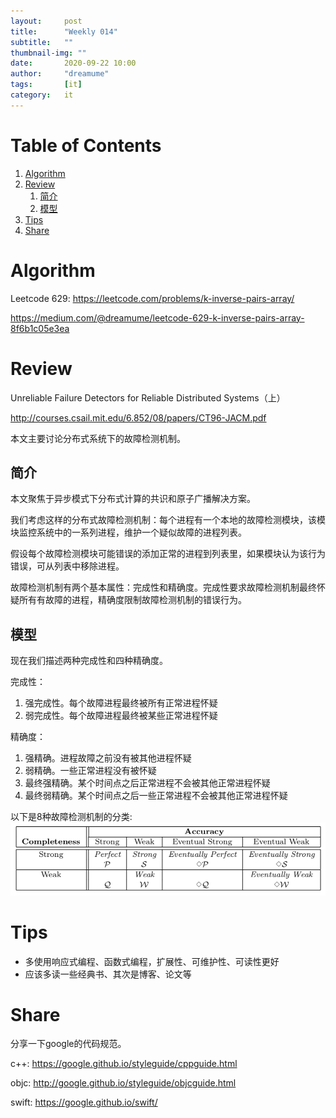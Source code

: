```yaml
---
layout:     post
title:      "Weekly 014"
subtitle:   ""
thumbnail-img: ""
date:       2020-09-22 10:00
author:     "dreamume"
tags: 		[it]
category:   it
---
```


# Table of Contents

1.  [Algorithm](#orgc110025)
2.  [Review](#org91cdfad)
    1.  [简介](#org027b699)
    2.  [模型](#org2ee3ef8)
3.  [Tips](#orgdf9f7db)
4.  [Share](#org013661a)


<a id="orgc110025"></a>

# Algorithm

Leetcode 629: <https://leetcode.com/problems/k-inverse-pairs-array/>

<https://medium.com/@dreamume/leetcode-629-k-inverse-pairs-array-8f6b1c05e3ea>


<a id="org91cdfad"></a>

# Review

Unreliable Failure Detectors for Reliable Distributed Systems（上）

<http://courses.csail.mit.edu/6.852/08/papers/CT96-JACM.pdf>

本文主要讨论分布式系统下的故障检测机制。


<a id="org027b699"></a>

## 简介

本文聚焦于异步模式下分布式计算的共识和原子广播解决方案。

我们考虑这样的分布式故障检测机制：每个进程有一个本地的故障检测模块，该模块监控系统中的一系列进程，维护一个疑似故障的进程列表。

假设每个故障检测模块可能错误的添加正常的进程到列表里，如果模块认为该行为错误，可从列表中移除进程。

故障检测机制有两个基本属性：完成性和精确度。完成性要求故障检测机制最终怀疑所有有故障的进程，精确度限制故障检测机制的错误行为。


<a id="org2ee3ef8"></a>

## 模型

现在我们描述两种完成性和四种精确度。

完成性：

1.  强完成性。每个故障进程最终被所有正常进程怀疑
2.  弱完成性。每个故障进程最终被某些正常进程怀疑

精确度：

1.  强精确。进程故障之前没有被其他进程怀疑
2.  弱精确。一些正常进程没有被怀疑
3.  最终强精确。某个时间点之后正常进程不会被其他正常进程怀疑
4.  最终弱精确。某个时间点之后一些正常进程不会被其他正常进程怀疑

以下是8种故障检测机制的分类:
![img](../img/classes_of_failure_detector.png)


<a id="orgdf9f7db"></a>

# Tips

-   多使用响应式编程、函数式编程，扩展性、可维护性、可读性更好
-   应该多读一些经典书、其次是博客、论文等


<a id="org013661a"></a>

# Share

分享一下google的代码规范。

c++: <https://google.github.io/styleguide/cppguide.html>

objc: <http://google.github.io/styleguide/objcguide.html>

swift: <https://google.github.io/swift/>

